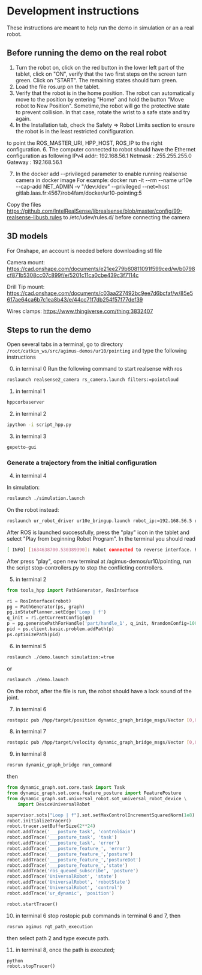 # Development instructions

These instructions are meant to help run the demo in simulation or an a real
robot.

## Before running the demo on the real robot

1. Turn the robot on, click on the red button in the lower left part of the
   tablet, click on "ON", verify that the two first steps on the screen turn
   green. Click on "START". The remaining states should turn green.
2. Load the file ros.urp on the tablet.
3. Verify that the robot is in the home position. The robot can automatically
   move to the position by entering "Home" and hold the button
   "Move robot to New Position".
   Sometime,the robot will go the protective state to prevent collision.
   In that case, rotate the wrist to a safe state and try again.
4. In the Installation tab, check the Safety => Robot Limits section to ensure
   the robot is in the least restricted conifiguration.

to point the ROS_MASTER_URI, HPP_HOST, ROS_IP to the right configuration.
6. The computer connected to robot should have the Ethernet configuration as following
    IPv4 addr: 192.168.56.1
    Netmask  : 255.255.255.0
    Gateway  : 192.168.56.1

7. In the docker add --privileged parameter to enable running realsense camera in docker image
For example:
docker run -it --rm --name ur10e --cap-add NET_ADMIN -v "/dev:/dev" --privileged --net=host gitlab.laas.fr:4567/rob4fam/docker/ur10-pointing:5

Copy the files https://github.com/IntelRealSense/librealsense/blob/master/config/99-realsense-libusb.rules to /etc/udev/rules.d/ before connecting the camera


## 3D models

For Onshape, an account is needed before downloading stl file

Camera mount: https://cad.onshape.com/documents/e21ee279b60811091f599ced/w/b0798cf871b5308cc07c899f/e/5201c11ca0cbe439c3f7114c

Drill Tip mount: https://cad.onshape.com/documents/c03aa227492bc9ee7d6bcfaf/w/85e5617ae64ca6b7c1ea8b43/e/44cc71f7db254f57f77def39

Wires clamps: https://www.thingiverse.com/thing:3832407

## Steps to run the demo


Open several tabs in a terminal, go to directory
`/root/catkin_ws/src/agimus-demos/ur10/pointing` and type the following
instructions

0. in terminal 0
Run the following command to start realsense with ros
```bash
roslaunch realsense2_camera rs_camera.launch filters:=pointcloud
```

1. in terminal 1
```bash
hppcorbaserver
```

2. in terminal 2
```bash
ipython -i script_hpp.py
```

3. in terminal 3
```bash
gepetto-gui
```

### Generate a trajectory from the initial configuration

4. in terminal 4

In simulation:
```bash
roslaunch ./simulation.launch
```

On the robot instead:
```bash
roslaunch ur_robot_driver ur10e_bringup.launch robot_ip:=192.168.56.5 robot_description_file:=$DEVEL_HPP_DIR/install/share/agimus_demos/launch/ur10_pointing_load_ur10e.launch
```

After ROS is launched successfully, press the "play" icon in the tablet
and select "Play from beginning Robot Program". In the terminal you should
read
```bash
[ INFO] [1634638700.530389390]: Robot connected to reverse interface. Ready to receive control commands.
```

After press "play", open new terminal at /agimus-demos/ur10/pointing, run the script stop-controllers.py to stop the conflicting controllers.

5. in terminal 2
```python
from tools_hpp import PathGenerator, RosInterface

ri = RosInterface(robot)
pg = PathGenerator(ps, graph)
pg.inStatePlanner.setEdge('Loop | f')
q_init = ri.getCurrentConfig(q0)
p = pg.generatePathForHandle('part/handle_1', q_init, NrandomConfig=100)
pid = ps.client.basic.problem.addPath(p)
ps.optimizePath(pid)
```

6. in terminal 5
```bash
roslaunch ./demo.launch simulation:=true
```
or
```bash
roslaunch ./demo.launch
```
On the robot, after the file is run, the robot should have a lock sound of the joint.

7. in terminal 6
``` bash
rostopic pub /hpp/target/position dynamic_graph_bridge_msgs/Vector [0,0,0,0,0,0]
```

8. in terminal 7
``` bash
rostopic pub /hpp/target/velocity dynamic_graph_bridge_msgs/Vector [0,0,0,0,0,0]
```

9. in terminal 8
```bash
rosrun dynamic_graph_bridge run_command
```
then
```python
from dynamic_graph.sot.core.task import Task
from dynamic_graph.sot.core.feature_posture import FeaturePosture
from dynamic_graph.sot.universal_robot.sot_universal_robot_device \
    import DeviceUniversalRobot

supervisor.sots["Loop | f"].sot.setMaxControlIncrementSquaredNorm(1e8)
robot.initializeTracer()
robot.tracer.setBufferSize(2**24)
robot.addTrace('___posture_task', 'controlGain')
robot.addTrace('___posture_task', 'task')
robot.addTrace('___posture_task', 'error')
robot.addTrace('___posture_feature_', 'error')
robot.addTrace('___posture_feature_','posture')
robot.addTrace('___posture_feature_','postureDot')
robot.addTrace('___posture_feature_','state')
robot.addTrace('ros_queued_subscribe', 'posture')
robot.addTrace('UniversalRobot', 'state')
robot.addTrace('UniversalRobot', 'robotState')
robot.addTrace('UniversalRobot', 'control')
robot.addTrace('ur_dynamic', 'position')

robot.startTracer()
```


10. in terminal 6
stop rostopic pub commands in terminal 6 and 7, then
```bash
rosrun agimus rqt_path_execution
```
then select path 2 and type execute path.

11. in terminal 8, once the path is executed;
```
python
robot.stopTracer()
```
